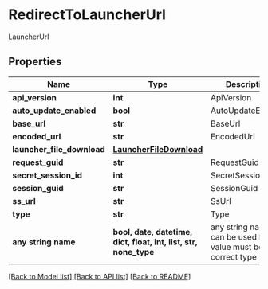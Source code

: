 # RedirectToLauncherUrl

LauncherUrl

## Properties
Name | Type | Description | Notes
------------ | ------------- | ------------- | -------------
**api_version** | **int** | ApiVersion | [optional] 
**auto_update_enabled** | **bool** | AutoUpdateEnabled | [optional] 
**base_url** | **str** | BaseUrl | [optional] 
**encoded_url** | **str** | EncodedUrl | [optional] 
**launcher_file_download** | [**LauncherFileDownload**](LauncherFileDownload.md) |  | [optional] 
**request_guid** | **str** | RequestGuid | [optional] 
**secret_session_id** | **int** | SecretSessionId | [optional] 
**session_guid** | **str** | SessionGuid | [optional] 
**ss_url** | **str** | SsUrl | [optional] 
**type** | **str** | Type | [optional] 
**any string name** | **bool, date, datetime, dict, float, int, list, str, none_type** | any string name can be used but the value must be the correct type | [optional]

[[Back to Model list]](../README.md#documentation-for-models) [[Back to API list]](../README.md#documentation-for-api-endpoints) [[Back to README]](../README.md)


